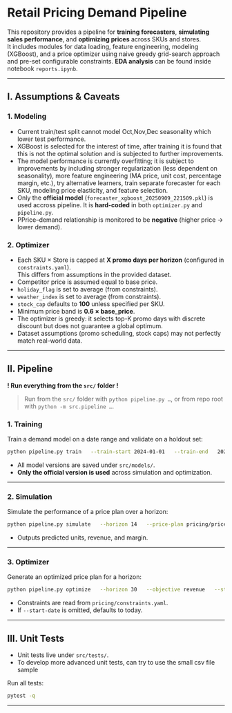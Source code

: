 # Retail Pricing Demand Pipeline

This repository provides a pipeline for **training forecasters**, **simulating sales performance**, and **optimizing prices** across SKUs and stores.  
It includes modules for data loading, feature engineering, modeling (XGBoost), and a price optimizer using naive greedy grid-search approach and pre-set configurable constraints.
**EDA analysis** can be found inside notebook `reports.ipynb`.

---

## I. Assumptions & Caveats

### 1. Modeling
- Current train/test split cannot model Oct,Nov,Dec seasonality which lower test performance.
- XGBoost is selected for the interest of time, after training it is found that this is not the optimal solution and is subjected to further improvements.
- The model performance is currently overfitting; it is subject to improvements by including stronger regularization (less dependent on seasonality), more feature engineering (MA price, unit cost, percentage margin, etc.), try alternative learners, train separate forecaster for each SKU, modeling price elasticity, and feature selection.
- Only the **official model** (`forecaster_xgboost_20250909_221509.pkl`) is used accross pipeline. It is **hard-coded** in both `optimizer.py` and `pipeline.py`.
- PPrice–demand relationship is monitored to be **negative** (higher price → lower demand).

### 2. Optimizer
- Each SKU × Store is capped at **X promo days per horizon** (configured in `constraints.yaml`).  
  This differs from assumptions in the provided dataset.
- Competitor price is assumed equal to base price.
- `holiday_flag` is set to average (from constraints).
- `weather_index` is set to average (from constraints).
- `stock_cap` defaults to **100** unless specified per SKU.
- Minimum price band is **0.6 × base_price**.
- The optimizer is greedy: it selects top-K promo days with discrete discount but does not guarantee a global optimum.
- Dataset assumptions (promo scheduling, stock caps) may not perfectly match real-world data. 

---

## II. Pipeline

**! Run everything from the `src/` folder !**

> Run from the `src/` folder with `python pipeline.py …`, or from repo root with `python -m src.pipeline …`.

### 1. Training
Train a demand model on a date range and validate on a holdout set:

```bash
python pipeline.py train   --train-start 2024-01-01   --train-end   2024-09-30   --test-start  2024-10-01   --test-end    2024-12-31
```

- All model versions are saved under `src/models/`.  
- **Only the official version is used** across simulation and optimization.

---

### 2. Simulation
Simulate the performance of a price plan over a horizon:

```bash
python pipeline.py simulate   --horizon 14   --price-plan pricing/price_plan_20250909_14days_20250909_190508.csv   --out simulation_result.csv
```

- Outputs predicted units, revenue, and margin.

---

### 3. Optimizer
Generate an optimized price plan for a horizon:

```bash
python pipeline.py optimize   --horizon 30   --objective revenue   --start-date 2024-03-01
```

- Constraints are read from `pricing/constraints.yaml`.  
- If `--start-date` is omitted, defaults to today.

---

## III. Unit Tests

- Unit tests live under `src/tests/`.
- To develop more advanced unit tests, can try to use the small csv file sample

Run all tests:

```bash
pytest -q
```


---